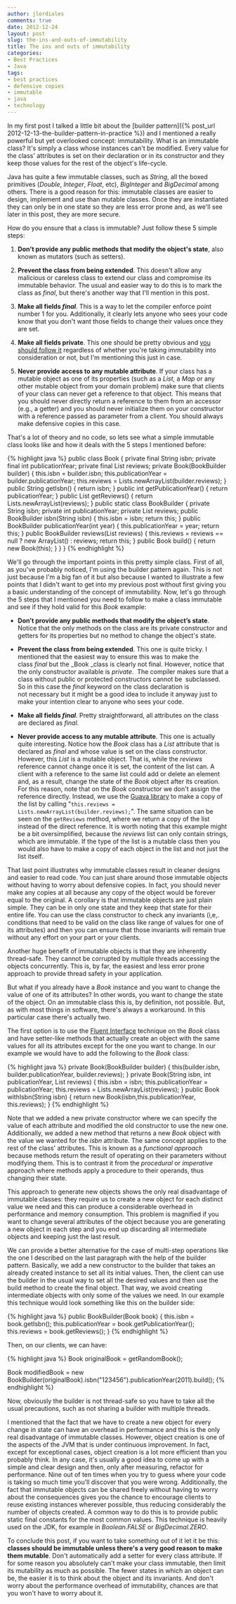 ```yaml
---
author: jlordiales
comments: true
date: 2012-12-24
layout: post
slug: the-ins-and-outs-of-immutability
title: The ins and outs of immutability
categories:
- Best Practices
- Java
tags:
- best practices
- defensive copies
- immutable
- java
- technology
---
```


In my first post I talked a little bit about the 
[builder pattern]({% post_url 2012-12-13-the-builder-pattern-in-practice %}) 
and I mentioned a really powerful but yet overlooked concept: immutability.
What is an immutable class? It's simply a class whose instances can't be modified. 
Every value for the class' attributes is set on their declaration or in its constructor 
and they keep those values for the rest of the object's life-cycle. 

Java has quite a few immutable classes, such as _String_, all the boxed 
primitives (_Double_, _Integer_, _Float_, etc), _BigInteger_ and _BigDecimal_ among others. 
There is a good reason for this: immutable classes are easier to design, implement and use than mutable classes. 
Once they are instantiated they can only be in one state so they are less error prone 
and, as we'll see later in this post, they are more secure.

How do you ensure that a class is immutable? Just follow these 5 simple steps:
	
  1. **Don't provide any public methods that modify the object's state**, also known as mutators (such as setters).
	
  2. **Prevent the class from being extended**. This doesn't allow any malicious or careless class to extend our class and compromise its immutable behavior. The usual and easier way to do this is to mark the class as _final_, but there's another way that I'll mention in this post.
	
  3. **Make all fields _final_**. This is a way to let the compiler enforce point number 1 for you. Additionally, it clearly lets anyone who sees your code know that you don't want those fields to change their values once they are set.
	
  4. **Make all fields private**. This one should be pretty obvious and [you should follow it](http://www.javaworld.com/jw-05-2001/jw-0518-encapsulation.html) regardless of whether you're taking immutability into consideration or not, but I'm mentioning this just in case.
	
  5. **Never provide access to any mutable attribute**. If your class has a mutable object as one of its properties (such as a _List_, a _Map_ or any other mutable object from your domain problem) make sure that clients of your class can never get a reference to that object. This means that you should never directly return a reference to them from an accessor (e.g., a getter) and you should never initialize them on your constructor with a reference passed as parameter from a client. You should always make defensive copies in this case.

That's a lot of theory and no code, so lets see what a simple immutable class looks like and how it deals with the 5 steps I mentioned before:

{% highlight java %}
public class Book {
    private final String isbn;
    private final int publicationYear;
    private final List reviews;
    private Book(BookBuilder builder) {
        this.isbn = builder.isbn;
        this.publicationYear = builder.publicationYear;
        this.reviews = Lists.newArrayList(builder.reviews);
    }
    public String getIsbn() {
        return isbn;
    }
    public int getPublicationYear() {
        return publicationYear;
    }
    public List getReviews() {
        return Lists.newArrayList(reviews);
    }
    public static class BookBuilder {
        private String isbn;
        private int publicationYear;
        private List reviews;
        public BookBuilder isbn(String isbn) {
            this.isbn = isbn;
            return this;
        }
        public BookBuilder publicationYear(int year) {
            this.publicationYear = year;
            return this;
        }
        public BookBuilder reviews(List reviews) {
            this.reviews = reviews == null ? new ArrayList() : reviews;
            return this;
        }
        public Book build() {
            return new Book(this);
        }
    }
}
{% endhighlight %}

We'll go through the important points in this pretty simple class. First of all, as you've probably noticed, I'm using the builder pattern again. This is not just because I'm a big fan of it but also because I wanted to illustrate a few points that I didn't want to get into my previous post without first giving you a basic understanding of the concept of immutability. Now, let's go through the 5 steps that I mentioned you need to follow to make a class immutable and see if they hold valid for this _Book_ example:
	
- **Don’t provide any public methods that modify the object’s state**. Notice that the only methods on the class are its private constructor and getters for its properties but no method to change the object's state.
	
- **Prevent the class from being extended**. This one is quite tricky. I mentioned that the easiest way to ensure this was to make the class _final_ but the _Book _class is clearly not final. However, notice that the only constructor available is _private_.  The compiler makes sure that a class without public or protected constructors cannot be  subclassed. So in this case the _final_ keyword on the class declaration is not necessary but it might be a good idea to include it anyway just to make your intention clear to anyone who sees your code.
	
- **Make all fields _final_**. Pretty straightforward, all attributes on the class are declared as _final_.
	
- **Never provide access to any mutable attribute**. This one is actually quite interesting. Notice how the _Book_ class has a _List<String>_ attribute that is declared as _final_ and whose value is set on the class constructor. However, this _List_ is a mutable object. That is, while the _reviews_ reference cannot change once it is set, the content of the list can. A client with a reference to the same list could add or delete an element and, as a result, change the state of the _Book_ object after its creation. For this reason, note that on the _Book_ constructor we don't assign the reference directly. Instead, we use the [Guava library](http://code.google.com/p/guava-libraries/) to make a copy of the list by calling "`this.reviews = Lists.newArrayList(builder.reviews);`". The same situation can be seen on the `getReviews` method, where we return a copy of the list instead of the direct reference. It is worth noting that this example might be a bit oversimplified, because the _reviews_ list can only contain strings, which are immutable. If the type of the list is a mutable class then you would also have to make a copy of each object in the list and not just the list itself.

That last point illustrates why immutable classes result in cleaner designs and easier to read code. You can just share around those immutable objects without having to worry about defensive copies. In fact, you should never make any copies at all because any copy of the object would be forever equal to the original. A corollary is that immutable objects are just plain simple. They can be in only one state and they keep that state for their entire life. You can use the class constructor to check any invariants (i,e,. conditions that need to be valid on the class like range of values for one of its attributes) and then you can ensure that those invariants will remain true without any effort on your part or your clients.

Another huge benefit of immutable objects is that they are inherently thread-safe. They cannot be corrupted by multiple threads accessing the objects concurrently. This is, by far, the easiest and less error prone approach to provide thread safety in your application.

But what if you already have a _Book_ instance and you want to change the value of one of its attributes? In other words, you want to change the state of the object. On an immutable class this is, by definition, not possible. But, as with most things in software, there's always a workaround. In this particular case there's actually two.

The first option is to use the [Fluent Interface](http://martinfowler.com/bliki/FluentInterface.html) technique on the _Book_ class and have setter-like methods that actually create an object with the same values for all its attributes except for the one you want to change. In our example we would have to add the following to the _Book_ class:

{% highlight java %}
    private Book(BookBuilder builder) {
        this(builder.isbn, builder.publicationYear, builder.reviews);
    }
    private Book(String isbn, int publicationYear, List reviews) {
        this.isbn = isbn;
        this.publicationYear = publicationYear;
        this.reviews = Lists.newArrayList(reviews);
    }
    public Book withIsbn(String isbn) {
        return new Book(isbn,this.publicationYear, this.reviews);
    }
{% endhighlight %}

Note that we added a new private constructor where we can specify the value of each attribute and modified the old constructor to use the new one. Additionally, we added a new method that returns a new _Book_ object with the value we wanted for the _isbn_ attribute. The same concept applies to the rest of the class' attributes. This is known as a _functional approach_ because methods return the result of operating on their parameters without modifying them. This is to contrast it from the _procedural_ or _imperative_ approach where methods apply a procedure to their operands, thus changing their state.

This approach to generate new objects shows the only real disadvantage of immutable classes: they require us to create a new object for each distinct value we need and this can produce a considerable overhead in performance and memory consumption. This problem is magnified if you want to change several attributes of the object because you are generating a new object in each step and you end up discarding all intermediate objects and keeping just the last result.

We can provide a better alternative for the case of multi-step operations like the one I described on the last paragraph with the help of the builder pattern. Basically, we add a new constructor to the builder that takes an already created instance to set all its initial values. Then, the client can use the builder in the usual way to set all the desired values and then use the build method to create the final object. That way, we avoid creating intermediate objects with only some of the values we need. In our example this technique would look something like this on the builder side:

{% highlight java %}
public BookBuilder(Book book) {
    this.isbn = book.getIsbn();
    this.publicationYear = book.getPublicationYear();
    this.reviews = book.getReviews();
}
{% endhighlight %}

Then, on our clients, we can have:

{% highlight java %}
Book originalBook = getRandomBook();

Book modifiedBook = new BookBuilder(originalBook).isbn("123456").publicationYear(2011).build();
{% endhighlight %}

Now, obviously the builder is not thread-safe so you have to take all the usual precautions, such as not sharing a builder with multiple threads.

I mentioned that the fact that we have to create a new object for every change in state can have an overhead in performance and this is the only real disadvantage of immutable classes. However, object creation is one of the aspects of the JVM that is under continuous improvement. In fact, except for exceptional cases, object creation is a lot more efficient than you probably think. In any case, it's usually a good idea to come up with a simple and clear design and then, only after measuring, refactor for performance. Nine out of ten times when you try to guess where your code is taking so much time you'll discover that you were wrong. Additionally, the fact that immutable objects can be shared freely without having to worry about the consequences gives you the chance to encourage clients to reuse existing instances wherever possible, thus reducing considerably the number of objects created. A common way to do this is to provide public static final constants for the most common values. This technique is heavily used on the JDK, for example in _Boolean.FALSE_ or _BigDecimal.ZERO_. 

To conclude this post, if you want to take something out of it let it be this: **classes should be immutable unless there's a very good reason to make them mutable**. Don't automatically add a setter for every class attribute. If for some reason you absolutely can't make your class immutable, then limit its mutability as much as possible. The fewer states in which an object can be, the easier it is to think about the object and its invariants. And don't worry about the performance overhead of immutability, chances are that you won't have to worry about it.
